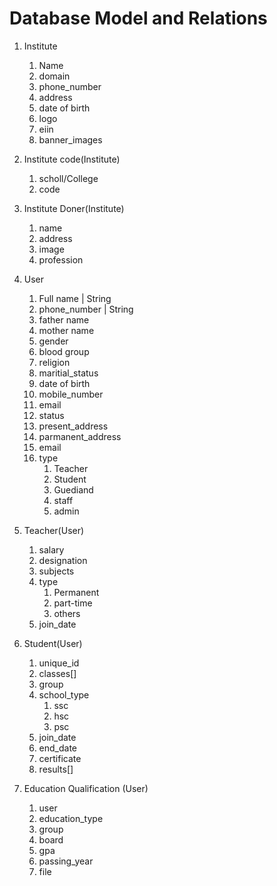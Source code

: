 # Database Model and Relations

1. Institute
   1. Name
   2. domain
   3. phone_number
   4. address
   5. date of birth
   6. logo
   7. eiin
   8. banner_images
2. Institute code(Institute)
   1. scholl/College
   2. code
3. Institute Doner(Institute)
   1. name
   2. address
   3. image
   4. profession
4. User
   1. Full name | String
   2. phone_number | String
   3. father name
   4. mother name
   5. gender
   6. blood group
   7. religion
   8. maritial_status
   9. date of birth
   10. mobile_number
   11. email
   12. status
   13. present_address
   14. parmanent_address
   15. email
   16. type
       1. Teacher
       2. Student
       3. Guediand
       4. staff
       5. admin
5. Teacher(User)
   1. salary
   2. designation
   3. subjects
   4. type
      1. Permanent
      2. part-time
      3. others
   5. join_date
6. Student(User)
   1. unique_id
   2. classes[]
   3. group
   4. school_type
      1. ssc
      2. hsc
      3. psc
   5. join_date
   6. end_date
   7. certificate
   8. results[]

7. Education Qualification (User)
   1. user
   2. education_type
   3. group
   4. board
   5. gpa
   6. passing_year
   7. file
